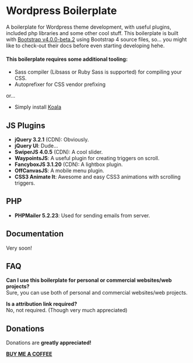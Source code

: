 # Wordpress Boilerplate
A boilerplate for Wordpress theme development, with useful plugins, included php libraries and some other cool stuff. This boilerplate is built with [Bootstrap v4.0.0-beta.2](http://getbootstrap.com/) using Bootstrap 4 source files, so... you might like to check-out their docs before even starting developing hehe.

#### This boilerplate requires some additional tooling:
- Sass compiler (Libsass or Ruby Sass is supported) for compiling your CSS.
- Autoprefixer for CSS vendor prefixing

or...

- Simply install [Koala](http://koala-app.com/)

## JS Plugins
- **jQuery 3.2.1** (CDN): Obviously.
- **jQuery UI**: Dude...
- **SwiperJS 4.0.5** (CDN): A cool slider.
- **WaypointsJS**: A useful plugin for creating triggers on scroll.
- **FancyboxJS 3.1.20** (CDN): A lightbox plugin.
- **OffCanvasJS**: A mobile menu plugin.
- **CSS3 Animate It**: Awesome and easy CSS3 animations with scrolling triggers.

## PHP
- **PHPMailer 5.2.23**: Used for sending emails from server.

## Documentation
Very soon!

## FAQ
**Can I use this boilerplate for personal or commercial websites/web projects?**<br>
Sure, you can use both of personal and commercial websites/web projects.

**Is a attribution link required?**<br>
No, not required. (Though very much appreciated)

## Donations
Donations are **greatly appreciated!**

**[BUY ME A COFFEE](https://goo.gl/FPMhV3)**
